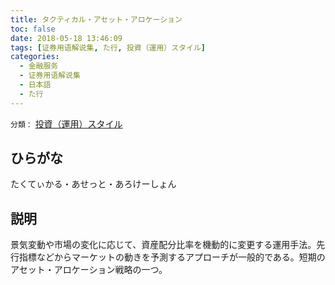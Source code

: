 ```yaml
---
title: タクティカル・アセット・アロケーション
toc: false
date: 2018-05-18 13:46:09
tags: [证券用语解说集, た行, 投資（運用）スタイル]
categories:
  - 金融服务
  - 证券用语解说集
  - 日本語
  - た行
---
```


`分類：` [投資（運用）スタイル](/tags/投資（運用）スタイル/)

## ひらがな

たくてぃかる・あせっと・あろけーしょん

## 説明

景気変動や市場の変化に応じて、資産配分比率を機動的に変更する運用手法。先行指標などからマーケットの動きを予測するアプローチが一般的である。短期のアセット・アロケーション戦略の一つ。
